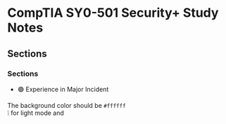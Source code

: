 # CompTIA SY0-501 Security+ Study Notes

## Sections

### Sections

* 🟢 Experience in Major Incident

The background color should be `#ffffff`  
:grey_exclamation: for light mode and 
